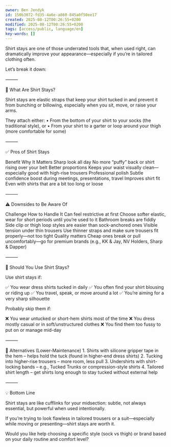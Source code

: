 ```yaml
---
owner: Ben Jendyk
id: 150b3072-fd35-4a6e-a860-845a0f50ee17
created: 2025-08-12T00:26:55+0200
modified: 2025-08-12T00:26:55+0200
tags: [access/public, language/en]
key-words: []
---
```


Shirt stays are one of those underrated tools that, when used right, can dramatically improve your appearance—especially if you’re in tailored clothing often.

Let’s break it down:

⸻

👖 What Are Shirt Stays?

Shirt stays are elastic straps that keep your shirt tucked in and prevent it from bunching or billowing, especially when you sit, move, or raise your arms.

They attach either:
	•	From the bottom of your shirt to your socks (the traditional style), or
	•	From your shirt to a garter or loop around your thigh (more comfortable for some)

⸻

✅ Pros of Shirt Stays

Benefit	Why It Matters
Sharp look all day	No more “puffy” back or shirt rising over your belt
Better proportions	Keeps your waist visually clean—especially good with high-rise trousers
Professional polish	Subtle confidence boost during meetings, presentations, travel
Improves shirt fit	Even with shirts that are a bit too long or loose


⸻

⚠️ Downsides to Be Aware Of

Challenge	How to Handle It
Can feel restrictive at first	Choose softer elastic, wear for short periods until you’re used to it
Bathroom breaks are fiddly	Side clip or thigh loop styles are easier than sock-anchored ones
Visible tension under thin trousers	Use thinner straps and make sure trousers fit properly—not too tight
Quality matters	Cheap ones break or pull uncomfortably—go for premium brands (e.g., KK & Jay, NV Holders, Sharp & Dapper)


⸻

🧭 Should You Use Shirt Stays?

Use shirt stays if:

✅ You wear dress shirts tucked in daily
✅ You often find your shirt blousing or riding up
✅ You travel, speak, or move around a lot
✅ You’re aiming for a very sharp silhouette

Probably skip them if:

❌ You wear untucked or short-hem shirts most of the time
❌ You dress mostly casual or in soft/unstructured clothes
❌ You find them too fussy to put on or manage mid-day

⸻

🔄 Alternatives (Lower-Maintenance)
	1.	Shirts with silicone gripper tape in the hem – helps hold the tuck (found in higher-end dress shirts)
	2.	Tucking into higher-rise trousers – more room, less pull
	3.	Undershirts with shirt-locking bands – e.g., Tucked Trunks or compression-style shirts
	4.	Tailored shirt length – get shirts long enough to stay tucked without external help

⸻

💡 Bottom Line

Shirt stays are like cufflinks for your midsection: subtle, not always essential, but powerful when used intentionally.

If you’re trying to look flawless in tailored trousers or a suit—especially while moving or presenting—shirt stays are worth it.

Would you like help choosing a specific style (sock vs thigh) or brand based on your daily routine and comfort level?